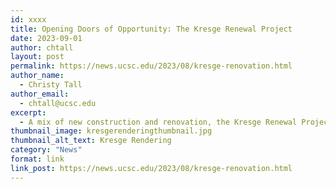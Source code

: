 ```yaml
---
id: xxxx
title: Opening Doors of Opportunity: The Kresge Renewal Project
date: 2023-09-01
author: chtall
layout: post
permalink: https://news.ucsc.edu/2023/08/kresge-renovation.html
author_name:
  - Christy Tall
author_email:
  - chtall@ucsc.edu
excerpt:
  - A mix of new construction and renovation, the Kresge Renewal Project includes more housing and new academic space, all designed to strengthen the student experience.
thumbnail_image: kresgerenderingthumbnail.jpg
thumbnail_alt_text: Kresge Rendering
category: "News"
format: link
link_post: https://news.ucsc.edu/2023/08/kresge-renovation.html
---
```

